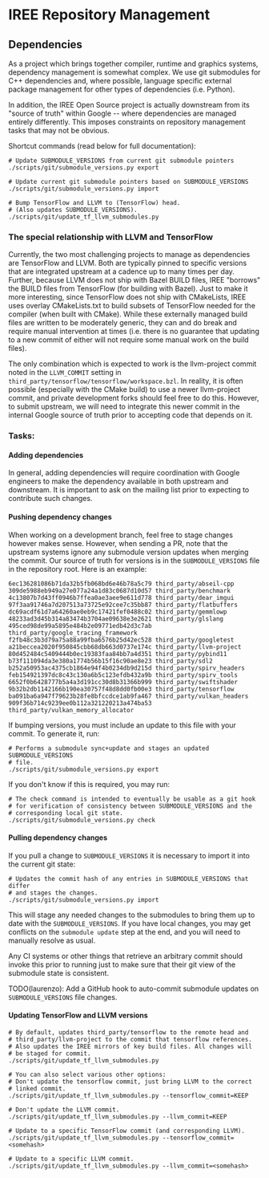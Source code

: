 # IREE Repository Management

## Dependencies

As a project which brings together compiler, runtime and graphics systems,
dependency management is somewhat complex. We use git submodules for C++
dependencies and, where possible, language specific external package management
for other types of dependencies (i.e. Python).

In addition, the IREE Open Source project is actually downstream from its
"source of truth" within Google -- where dependencies are managed entirely
differently. This imposes constraints on repository management tasks that may
not be obvious.

Shortcut commands (read below for full documentation):

```shell
# Update SUBMODULE_VERSIONS from current git submodule pointers
./scripts/git/submodule_versions.py export

# Update current git submodule pointers based on SUBMODULE_VERSIONS
./scripts/git/submodule_versions.py import

# Bump TensorFlow and LLVM to (TensorFlow) head.
# (Also updates SUBMODULE_VERSIONS).
./scripts/git/update_tf_llvm_submodules.py
```

### The special relationship with LLVM and TensorFlow

Currently, the two most challenging projects to manage as dependencies are
TensorFlow and LLVM. Both are typically pinned to specific versions that are
integrated upstream at a cadence up to many times per day. Further, because LLVM
does not ship with Bazel BUILD files, IREE "borrows" the BUILD files from
TensorFlow (for building with Bazel). Just to make it more interesting, since
TensorFlow does not ship with CMakeLists, IREE uses overlay CMakeLists.txt to
build subsets of TensorFlow needed for the compiler (when built with CMake).
While these externally managed build files are written to be moderately generic,
they can and do break and require manual intervention at times (i.e. there is no
guarantee that updating to a new commit of either will not require some manual
work on the build files).

The only combination which is expected to work is the llvm-project commit noted
in the `LLVM_COMMIT` setting in
`third_party/tensorflow/tensorflow/workspace.bzl`. In reality, it is often
possible (especially with the CMake build) to use a newer llvm-project commit,
and private development forks should feel free to do this. However, to submit
upstream, we will need to integrate this newer commit in the internal Google
source of truth prior to accepting code that depends on it.

### Tasks:

#### Adding dependencies

In general, adding dependencies will require coordination with Google engineers
to make the dependency available in both upstream and downstream. It is
important to ask on the mailing list prior to expecting to contribute such
changes.

#### Pushing dependency changes

When working on a development branch, feel free to stage changes however makes
sense. However, when sending a PR, note that the upstream systems ignore any
submodule version updates when merging the commit. Our source of truth for
versions is in the `SUBMODULE_VERSIONS` file in the repository root. Here is an
example:

```text
6ec136281086b71da32b5fb068bd6e46b78a5c79 third_party/abseil-cpp
309de5988eb949a27e077a24a1d83c0687d10d57 third_party/benchmark
4c13807b7d43ff0946b7ffea0ae3aee9e611d778 third_party/dear_imgui
97f3aa91746a7d207513a73725e92cee7c35bb87 third_party/flatbuffers
dc69acdf61d7a64260ae0eb9c17421fef0488c02 third_party/gemmlowp
48233ad3d45b314a83474b3704ae09638e3e2621 third_party/glslang
495ced98de99a5895e484b2e09771edb42d3c7ab third_party/google_tracing_framework
f2fb48c3b3d79a75a88a99fba6576b25d42ec528 third_party/googletest
a21beccea2020f950845cbb68db663d0737e174c third_party/llvm-project
80d452484c5409444b0ec19383faa84bb7a4d351 third_party/pybind11
b73f111094da3e380a1774b56b15f16c90ae8e23 third_party/sdl2
b252a50953ac4375cb1864e94f4b0234db9d215d third_party/spirv_headers
feb154921397dc8c43c130a6b5c123efdb432a9b third_party/spirv_tools
6652f0b6428777b5a4a3d191cc30d8b31366b999 third_party/swiftshader
9b32b2db1142166b190ea30757f48d8dd0fb00e3 third_party/tensorflow
ba091ba6a947f79623b28fe8bfccdce1ab9fa467 third_party/vulkan_headers
909f36b714c9239ee0b112a321220213a474ba53 third_party/vulkan_memory_allocator
```

If bumping versions, you must include an update to this file with your commit.
To generate it, run:

```shell
# Performs a submodule sync+update and stages an updated SUBMODULE_VERSIONS
# file.
./scripts/git/submodule_versions.py export
```

If you don't know if this is required, you may run:

```shell
# The check command is intended to eventually be usable as a git hook
# for verification of consistency between SUBMODULE_VERSIONS and the
# corresponding local git state.
./scripts/git/submodule_versions.py check
```

#### Pulling dependency changes

If you pull a change to `SUBMODULE_VERSIONS` it is necessary to import it into
the current git state:

```shell
# Updates the commit hash of any entries in SUBMODULE_VERSIONS that differ
# and stages the changes.
./scripts/git/submodule_versions.py import
```

This will stage any needed changes to the submodules to bring them up to date
with the `SUBMODULE_VERSIONS`. If you have local changes, you may get conflicts
on the `submodule update` step at the end, and you will need to manually resolve
as usual.

Any CI systems or other things that retrieve an arbitrary commit should invoke
this prior to running just to make sure that their git view of the submodule
state is consistent.

TODO(laurenzo): Add a GitHub hook to auto-commit submodule updates on
`SUBMODULE_VERSIONS` file changes.

#### Updating TensorFlow and LLVM versions

```shell
# By default, updates third_party/tensorflow to the remote head and
# third_party/llvm-project to the commit that tensorflow references.
# Also updates the IREE mirrors of key build files. All changes will
# be staged for commit.
./scripts/git/update_tf_llvm_submodules.py

# You can also select various other options:
# Don't update the tensorflow commit, just bring LLVM to the correct
# linked commit.
./scripts/git/update_tf_llvm_submodules.py --tensorflow_commit=KEEP

# Don't update the LLVM commit.
./scripts/git/update_tf_llvm_submodules.py --llvm_commit=KEEP

# Update to a specific TensorFlow commit (and corresponding LLVM).
./scripts/git/update_tf_llvm_submodules.py --tensorflow_commit=<somehash>

# Update to a specific LLVM commit.
./scripts/git/update_tf_llvm_submodules.py --llvm_commit=<somehash>
```
